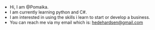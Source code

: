 -  Hi, I am @Pomaika.
-  I am currently learning python and C#.
-  I am interested in using the skills i learn to start or develop a business.
-  You can reach me via my email which is: hedehardsen@gmail.com

<!---
Pomaika/Pomaika is a ✨ special ✨ repository because its `README.md` (this file) appears on your GitHub profile.
You can click the Preview link to take a look at your changes.
--->

